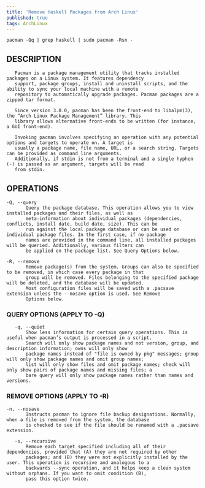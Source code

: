 ```yaml
---
title: 'Remove Haskell Packages from Arch Linux'
published: true
tags: ArchLinux
---
```


```shell
pacman -Qq | grep haskell | sudo pacman -Rsn -
```

## DESCRIPTION

       Pacman is a package management utility that tracks installed packages on a Linux system. It features dependency
       support, package groups, install and uninstall scripts, and the ability to sync your local machine with a remote
       repository to automatically upgrade packages. Pacman packages are a zipped tar format.

       Since version 3.0.0, pacman has been the front-end to libalpm(3), the “Arch Linux Package Management” library. This
       library allows alternative front-ends to be written (for instance, a GUI front-end).

       Invoking pacman involves specifying an operation with any potential options and targets to operate on. A target is
       usually a package name, file name, URL, or a search string. Targets can be provided as command line arguments.
       Additionally, if stdin is not from a terminal and a single hyphen (-) is passed as an argument, targets will be read
       from stdin.


## OPERATIONS

	-Q, --query
           Query the package database. This operation allows you to view installed packages and their files, as well as
           meta-information about individual packages (dependencies, conflicts, install date, build date, size). This can be
           run against the local package database or can be used on individual package files. In the first case, if no package
           names are provided in the command line, all installed packages will be queried. Additionally, various filters can
           be applied on the package list. See Query Options below.

	-R, --remove
           Remove package(s) from the system. Groups can also be specified to be removed, in which case every package in that
           group will be removed. Files belonging to the specified package will be deleted, and the database will be updated.
           Most configuration files will be saved with a .pacsave extension unless the --nosave option is used. See Remove
           Options below.

### QUERY OPTIONS (APPLY TO -Q)

       -q, --quiet
           Show less information for certain query operations. This is useful when pacman’s output is processed in a script.
           Search will only show package names and not version, group, and description information; owns will only show
           package names instead of "file is owned by pkg" messages; group will only show package names and omit group names;
           list will only show files and omit package names; check will only show pairs of package names and missing files; a
           bare query will only show package names rather than names and versions.

### REMOVE OPTIONS (APPLY TO -R)

	-n, --nosave
           Instructs pacman to ignore file backup designations. Normally, when a file is removed from the system, the database
           is checked to see if the file should be renamed with a .pacsave extension.

       -s, --recursive
           Remove each target specified including all of their dependencies, provided that (A) they are not required by other
           packages; and (B) they were not explicitly installed by the user. This operation is recursive and analogous to a
           backwards --sync operation, and it helps keep a clean system without orphans. If you want to omit condition (B),
           pass this option twice.